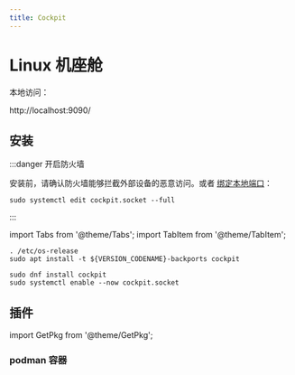 ```yaml
---
title: Cockpit
---
```


# Linux 机座舱

本地访问：

http://localhost:9090/

## 安装

:::danger 开启防火墙

安装前，请确认防火墙能够拦截外部设备的恶意访问。或者
[绑定本地端口](https://cockpit-project.org/guide/latest/listen)：

    sudo systemctl edit cockpit.socket --full

:::

import Tabs from '@theme/Tabs';
import TabItem from '@theme/TabItem';

<Tabs groupId="linux-distro">
  <TabItem value="debian" label="Ubuntu / Debian">

```shell
. /etc/os-release
sudo apt install -t ${VERSION_CODENAME}-backports cockpit
```

  </TabItem>
  <TabItem value="centos" label="Fedora">

    sudo dnf install cockpit
    sudo systemctl enable --now cockpit.socket

  </TabItem>
</Tabs>

## 插件

import GetPkg from '@theme/GetPkg';

### podman 容器

<GetPkg name="cockpit-podman" apt dnf />

<GetPkg name="cockpit-machines" apt dnf />
